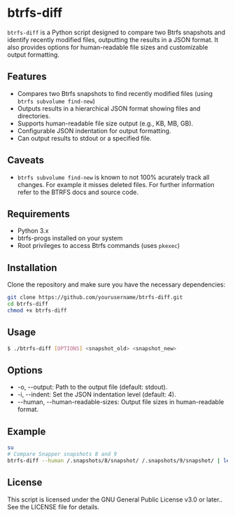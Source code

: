 
# btrfs-diff

`btrfs-diff` is a Python script designed to compare two Btrfs snapshots and identify recently modified files, outputting the results in a JSON format. It also provides options for human-readable file sizes and customizable output formatting.

## Features
- Compares two Btrfs snapshots to find recently modified files (using `btrfs subvolume find-new`)
- Outputs results in a hierarchical JSON format showing files and directories.
- Supports human-readable file size output (e.g., KB, MB, GB).
- Configurable JSON indentation for output formatting.
- Can output results to stdout or a specified file.

## Caveats
- `btrfs subvolume find-new` is known to not 100% acurately track all changes. For example it misses deleted files. For further information refer to the BTRFS docs and source code.

## Requirements
- Python 3.x
- btrfs-progs installed on your system
- Root privileges to access Btrfs commands (uses `pkexec`)

## Installation
Clone the repository and make sure you have the necessary dependencies:

```bash
git clone https://github.com/yourusername/btrfs-diff.git
cd btrfs-diff
chmod +x btrfs-diff
```

## Usage

```bash
$ ./btrfs-diff [OPTIONS] <snapshot_old> <snapshot_new>
```

## Options
- -o, --output: Path to the output file (default: stdout).
- -i, --indent: Set the JSON indentation level (default: 4).
- --human, --human-readable-sizes: Output file sizes in human-readable format.

## Example

```bash
su
# Compare Snapper snapshots 8 and 9
btrfs-diff --human /.snapshots/8/snapshot/ /.snapshots/9/snapshot/ | less
```

## License

This script is licensed under the GNU General Public License v3.0 or later.. See the LICENSE file for details.